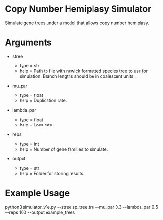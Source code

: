 # Copy Number Hemiplasy Simulator
Simulate gene trees under a model that allows copy number hemiplasy.

# Arguments
* stree
    + type = str
    + help = Path to file with newick formatted species tree to use for simulation. Branch lengths should be in coalescent units.

* mu_par
    + type = float
    + help = Duplication rate.

* lambda_par
    + type = float
    + help = Loss rate.

* reps
    + type = int
    + help = Number of gene families to simulate.

* output
    + type = str
    + help = Folder for storing results.

# Example Usage
python3 simulator_v1e.py --stree sp_tree.tre --mu_par 0.3 --lambda_par 0.5 --reps 100 --output example_trees
